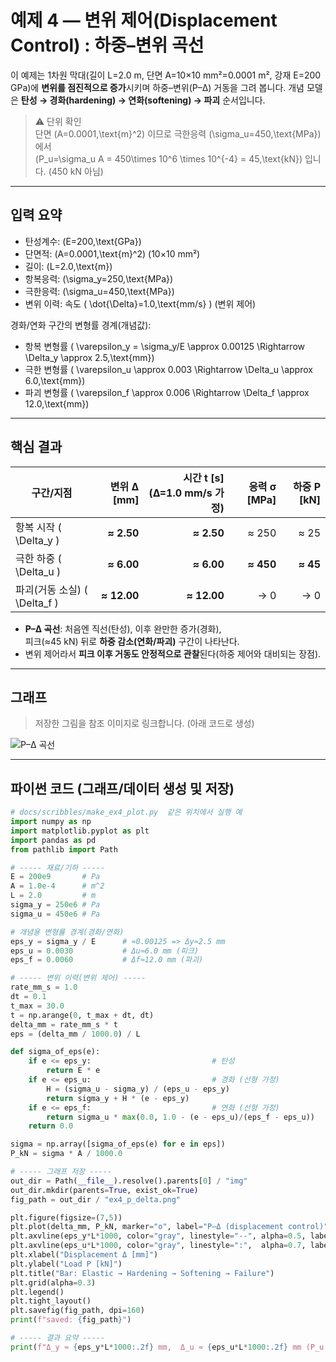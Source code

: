# 예제 4 — 변위 제어(Displacement Control) : 하중–변위 곡선

이 예제는 1차원 막대(길이 L=2.0 m, 단면 A=10×10 mm²=0.0001 m², 강재 E=200 GPa)에
**변위를 점진적으로 증가**시키며 하중–변위(P–Δ) 거동을 그려 봅니다.
개념 모델은 **탄성 → 경화(hardening) → 연화(softening) → 파괴** 순서입니다.

> ⚠️ 단위 확인  
> 단면 \(A=0.0001\,\text{m}^2\) 이므로 극한응력 \(\sigma_u=450\,\text{MPa}\)에서  
> \(P_u=\sigma_u A = 450\times 10^6 \times 10^{-4} = 45\,\text{kN}\) 입니다. (450 kN 아님)

---

## 입력 요약

- 탄성계수: \(E=200\,\text{GPa}\)
- 단면적: \(A=0.0001\,\text{m}^2\) (10×10 mm²)
- 길이: \(L=2.0\,\text{m}\)
- 항복응력: \(\sigma_y=250\,\text{MPa}\)
- 극한응력: \(\sigma_u=450\,\text{MPa}\)
- 변위 이력: 속도 \( \dot{\Delta}=1.0\,\text{mm/s} \) (변위 제어)

경화/연화 구간의 변형률 경계(개념값):
- 항복 변형률 \( \varepsilon_y = \sigma_y/E \approx 0.00125 \Rightarrow \Delta_y \approx 2.5\,\text{mm}\)
- 극한 변형률 \( \varepsilon_u \approx 0.003 \Rightarrow \Delta_u \approx 6.0\,\text{mm}\)
- 파괴 변형률 \( \varepsilon_f \approx 0.006 \Rightarrow \Delta_f \approx 12.0\,\text{mm}\)

---

## 핵심 결과

| 구간/지점 | 변위 Δ [mm] | 시간 t [s] (Δ=1.0 mm/s 가정) | 응력 σ [MPa] | 하중 P [kN] |
|---|---:|---:|---:|---:|
| 항복 시작 \( \Delta_y \) | **≈ 2.50** | **≈ 2.50** | ≈ 250 | ≈ 25 |
| 극한 하중 \( \Delta_u \) | **≈ 6.00** | **≈ 6.00** | **≈ 450** | **≈ 45** |
| 파괴(거동 소실) \( \Delta_f \) | **≈ 12.00** | **≈ 12.00** | → 0 | → 0 |

- **P–Δ 곡선**: 처음엔 직선(탄성), 이후 완만한 증가(경화),  
  피크(≈45 kN) 뒤로 **하중 감소(연화/파괴)** 구간이 나타난다.  
- 변위 제어라서 **피크 이후 거동도 안정적으로 관찰**된다(하중 제어와 대비되는 장점).

---

## 그래프

> 저장한 그림을 참조 이미지로 링크합니다. (아래 코드로 생성)

![P–Δ 곡선](../img/ex4_p_delta.png)

---

## 파이썬 코드 (그래프/데이터 생성 및 저장)

```python
# docs/scribbles/make_ex4_plot.py  같은 위치에서 실행 예
import numpy as np
import matplotlib.pyplot as plt
import pandas as pd
from pathlib import Path

# ----- 재료/기하 -----
E = 200e9       # Pa
A = 1.0e-4      # m^2
L = 2.0         # m
sigma_y = 250e6 # Pa
sigma_u = 450e6 # Pa

# 개념용 변형률 경계(경화/연화)
eps_y = sigma_y / E      # ≈0.00125 => Δy≈2.5 mm
eps_u = 0.0030           # Δu≈6.0 mm (피크)
eps_f = 0.0060           # Δf≈12.0 mm (파괴)

# ----- 변위 이력(변위 제어) -----
rate_mm_s = 1.0
dt = 0.1
t_max = 30.0
t = np.arange(0, t_max + dt, dt)
delta_mm = rate_mm_s * t
eps = (delta_mm / 1000.0) / L

def sigma_of_eps(e):
    if e <= eps_y:                           # 탄성
        return E * e
    if e <= eps_u:                           # 경화 (선형 가정)
        H = (sigma_u - sigma_y) / (eps_u - eps_y)
        return sigma_y + H * (e - eps_y)
    if e <= eps_f:                           # 연화 (선형 가정)
        return sigma_u * max(0.0, 1.0 - (e - eps_u)/(eps_f - eps_u))
    return 0.0

sigma = np.array([sigma_of_eps(e) for e in eps])
P_kN = sigma * A / 1000.0

# ----- 그래프 저장 -----
out_dir = Path(__file__).resolve().parents[0] / "img"
out_dir.mkdir(parents=True, exist_ok=True)
fig_path = out_dir / "ex4_p_delta.png"

plt.figure(figsize=(7,5))
plt.plot(delta_mm, P_kN, marker="o", label="P–Δ (displacement control)")
plt.axvline(eps_y*L*1000, color="gray", linestyle="--", alpha=0.5, label="yield δ_y")
plt.axvline(eps_u*L*1000, color="gray", linestyle=":",  alpha=0.7, label="ultimate δ_u")
plt.xlabel("Displacement Δ [mm]")
plt.ylabel("Load P [kN]")
plt.title("Bar: Elastic → Hardening → Softening → Failure")
plt.grid(alpha=0.3)
plt.legend()
plt.tight_layout()
plt.savefig(fig_path, dpi=160)
print(f"saved: {fig_path}")

# ----- 결과 요약 -----
print(f"Δ_y ≈ {eps_y*L*1000:.2f} mm,  Δ_u ≈ {eps_u*L*1000:.2f} mm (P_u ≈ {sigma_u*A/1000.0:.1f} kN),  Δ_f ≈ {eps_f*L*1000:.2f} mm")